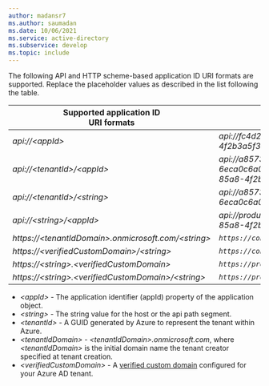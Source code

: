 ```yaml
---
author: madansr7
ms.author: saumadan
ms.date: 10/06/2021
ms.service: active-directory
ms.subservice: develop
ms.topic: include
---
```


The following API and HTTP scheme-based application ID URI formats are supported. Replace the placeholder values as described in the list following the table.

| Supported application ID <br/> URI formats | Example app ID URIs |
|--|--|
| _api://\<appId\>_ | _api://fc4d2d73-d05a-4a9b-85a8-4f2b3a5f38ed_ |
| _api://\<tenantId\>/\<appId\>_ | _api://a8573488-ff46-450a-b09a-6eca0c6a02dc/fc4d2d73-d05a-4a9b-85a8-4f2b3a5f38ed_ |
| _api://\<tenantId\>/\<string\>_ | _api://a8573488-ff46-450a-b09a-6eca0c6a02dc/api_ |
| _api://\<string\>/<appId\>_ | _api://productapi/fc4d2d73-d05a-4a9b-85a8-4f2b3a5f38ed_ |
| _https://\<tenantIdDomain\>.onmicrosoft.com/\<string\>_ | _`https://contoso.onmicrosoft.com/productsapi`_  |
| _https://\<verifiedCustomDomain\>/\<string\>_ |  _`https://contoso.onmicrosoft.com/productsapi`_ |
| _https://\<string\>.\<verifiedCustomDomain\>_ |  _`https://product.contoso.onmicrosoft.com`_ |
| _https://\<string\>.\<verifiedCustomDomain\>/\<string\>_ | _`https://product.onmicrosoft.com/productsapi`_   |


- _\<appId\>_ - The application identifier (appId) property of the application object.
- _\<string\>_ - The string value for the host or the api path segment.
- _\<tenantId>_ - A GUID generated by Azure to represent the tenant within Azure.
- _\<tenantIdDomain\>_ - _\<tenantIdDomain\>.onmicrosoft.com_, where _\<tenantIdDomain\>_ is the initial domain name the tenant creator specified at tenant creation.
- _\<verifiedCustomDomain\>_ - A [verified custom domain](../articles/active-directory/fundamentals/add-custom-domain.md) configured for your Azure AD tenant.

